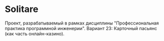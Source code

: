 # Solitare
Проект, разрабатываемый в рамках дисциплины "Профессиональная практика программной инженерии". Вариант 23: Карточный пасьянс (как часть онлайн-казино).
